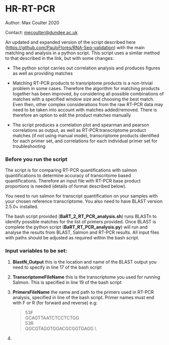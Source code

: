 # HR-RT-PCR

Author: Max Coulter 2020

Contact: mecoulter@dundee.ac.uk

An updated and expanded version of the script described here (https://github.com/PauloFlores/RNA-Seq-validation) with the main matching and analysis in a python script.
This script uses a similar method to that described in the link, but with some changes:

* The python script carries out correlation analysis and produces figures as well as providing matches
* Matching RT-PCR products to transriptome products is a non-trivial problem in some cases. Therefore the algorithm for matching products together has been improved, by considering all possible combinations of matches with a specified window size and choosing the best match. Even then, other complex considerations from the raw RT-PCR data may need to be taken into account with matches added/removed. There is therefore an option to edit the product matches manually

* The script produces a correlation plot and spearman and pearson correlations as output, as well as RT-PCR:transcriptome product matches (if not using manual mode), transcriptome products identified for each primer set, and correlations for each individual primer set for troubleshooting

### Before you run the script

The script is for comparing RT-PCR quantifications with salmon quantifications to determine accuracy of transcritome based quantifications. Therefore an input file with RT-PCR base product proportions is needed (details of format described below).

You need to run salmon for transcript quantification on your samples with your chosen reference transcriptome. You also need to have BLAST version 2.5.0+ installed. 

The bash script provided (**BaRT_2_RT_PCR_analysis.sh**) runs BLASTn to identify possible matches for the list of primers provided. Once BLAST is complete the python script (**BaRT_RT_PCR_analysis.py**) will run and analyse the results from BLAST, Salmon and RT-PCR results. All input files with paths should be adjusted as required within the bash script.

### Input variables to be set:

1. **BlastN_Output** this is the location and name of the BLAST output you need to specify in line 17 of the bash script
1. **TranscriptomeFileName** this is the transcriptome you used for running Salmon. This is specified in line 19 of the bash script
1. **PrimersFileName** the name and path to the primers used in RT-PCR analysis, specified in line of the bash script. Primer names must end with F or R (for forward and reverse) e.g:
    
    >53F \
    GCAGTTAATCTCCTCTGG \
    >53R \
    GGCGTAGGTGGACGCGGTGAGG \
    

1.

